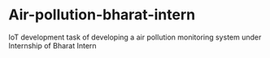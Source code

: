 # Air-pollution-bharat-intern
IoT development task of developing a air pollution monitoring system under Internship of Bharat Intern
